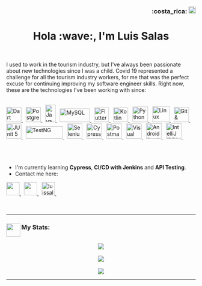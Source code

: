 
<div id="header" align="center">
<h3 align="right"> :costa_rica: <img src="https://i.imgur.com/W10VVT3.png" width="19"/></h3> 
<h1 align="center">Hola :wave:, I'm Luis Salas
</h1>
<br></div>


<p>I used to work in the tourism industry, but I've always been passionate about new technologies since I was a child.
Covid 19 represented a challenge for all the tourism industry workers, for me that was the perfect excuse for continuing improving my software engineer skills. Right now, these are the technologies I've been working with since:</p>
<br>
<div align="left">
        <a href="https://dart.dev/guides" target="_blank" rel="noopener noreferrer"><img src="https://i.imgur.com/UlSPJhh.png" border="0" title="Dart" alt="Dart"                  width="40" height="40"> </a>&nbsp;
        <a href="https://www.postgresql.org/docs/" target="_blank" rel="noopener noreferrer"><img src="https://i.imgur.com/7f2ADe1.png" border="0" title="Postgresql"              alt="Postgresql" width="40" height="40"> </a>&nbsp;
        <a href="https://docs.oracle.com/en/java/" target="_blank" rel="noopener noreferrer"><img src="https://i.imgur.com/jNyweRm.png" border="0" title="Java"                    alt="Java" width="27" height="46"> </a>&nbsp;
        <a href="https://dev.mysql.com/doc/" target="_blank" rel="noopener noreferrer"><img src="https://i.imgur.com/dcaEXhK.png" border="0" title="MySQL"                        alt="MySQL" width="80" height="36"> </a>&nbsp;
        <a href="https://docs.flutter.dev/" target="_blank" rel="noopener noreferrer"><img src="https://i.imgur.com/ZJkcNq8.png" border="0" title="Flutter"                        alt="Flutter" width="39" height="39"> </a>&nbsp;
        <a href="https://developer.android.com/kotlin" target="_blank" rel="noopener noreferrer"><img src="https://i.imgur.com/aEYJiH0.png" border="0" title="Kotlin"              alt="Kotlin" width="39" height="39"> </a>&nbsp;
        <a href="https://docs.python.org/3/" target="_blank" rel="noopener noreferrer"><img src="https://i.imgur.com/Hnwi2I8.png" border="0" title="Python"                      alt="Python" width="41" height="41"> </a>&nbsp;
        <a href="https://www.debian.org/doc/" target="_blank" rel="noopener noreferrer"><img src="https://i.imgur.com/Z4ikkcv.png" border="0" title="Linux"                        alt="Linux" width="45" height="42"> </a>&nbsp;
        <a href="https://git-scm.com/docs/git" target="_blank" rel="noopener noreferrer"><img src="https://i.imgur.com/6WOmYbe.png" border="0" title="Git & GitHub"              alt="Git & GitHub" width="40" height="40"> </a>&nbsp;
        <a href="https://junit.org/junit5/docs/current/user-guide/" target="_blank" rel="noopener noreferrer"><img src="https://i.imgur.com/Pe70ojA.png" border="0"              title="JUnit 5" alt="JUnit 5" width="40" height="40"> </a>&nbsp;
        <a href="https://testng.org/doc/documentation-main.html" target="_blank" rel="noopener noreferrer"><img src="https://i.imgur.com/u0wbFJW.png" border="0"                title="TestNG" alt="TestNG" width="98" height="33"> </a>&nbsp;
        <a href="https://www.selenium.dev/documentation/webdriver/" target="_blank" rel="noopener noreferrer"><img src="https://i.imgur.com/HzeLQGS.png" border="0"              title="Selenium" alt="Selenium" width="40" height="40"> </a>&nbsp;
        <a href="https://docs.cypress.io/guides/overview/why-cypress" target="_blank" rel="noopener noreferrer"><img src="https://i.imgur.com/xxA26Jt.png" border="0"            title="Cypress" alt="Cypress" width="41" height="40"> </a>&nbsp;
        <a href="https://learning.postman.com/docs/getting-started/introduction/" target="_blank" rel="noopener noreferrer"><img src="https://i.imgur.com/11dSLzQ.png"          border="0" title="Postman" alt="Postman" width="41" height="40"> </a>&nbsp;
        <a href="https://code.visualstudio.com/docs" target="_blank" rel="noopener noreferrer"><img src="https://i.imgur.com/eAVXzeM.png" border="0"                            title="Visual Studio Code" alt="Visual Studio Code" width="41" height="40"> </a>&nbsp;
        <a href="https://developer.android.com/studio" target="_blank" rel="noopener noreferrer"><img src="https://i.imgur.com/xMEH4XC.png" border="0"                            title="Android Studio" alt="Android Studio" width="41" height="41"> </a>&nbsp;
        <a href="https://www.jetbrains.com/help/idea/getting-started.html" target="_blank" rel="noopener noreferrer"><img src="https://i.imgur.com/B4VfOvT.png"                  border="0" title="IntelliJ IDEA" alt="IntelliJ IDEA" width="41" height="41"> </a>&nbsp;
</div>
<br>
<br>
<br>

- I'm currently learning **Cypress**, **CI/CD with Jenkins** and **API Testing**.
- Contact me here: 

<div align="left">
      <a href="https://www.instagram.com/pirris_salas/" target="_blank" rel="noopener noreferrer"><img src="https://i.imgur.com/Ds4KNfb.png"                                  border="0" width="35" height="35"> </a>&nbsp;
      <a href="linkedin.com/in/luis-salas-9a5b3b163" target="_blank" rel="noopener noreferrer"><img src="https://i.imgur.com/65yQGZF.png"                                      border="0" width="35" height="35"> </a>&nbsp;
      <a href="luissalas_10@outlook.com" target="_blank" rel="noopener noreferrer"><img src="https://i.imgur.com/Y1xVgKw.png"                                                  border="0" title="luissalas_10@outlook.com" width="35" height="35"> </a>&nbsp;
</div>

<br>
<br>

---


<div align="left">
<img align="left" src="https://i.imgur.com/xvqeGjG.png" width="37" height="35"/>
<h3 align="left"> My Stats: </h3>
</div>
<br>
<div align="center">
<img align="center" src="https://github-readme-streak-stats.herokuapp.com/?user=Pirris-Salas&theme=neon-palenight" /><br><br>
<img align="center" src="https://github-readme-stats.vercel.app/api/?username=Pirris-Salas&count_private=true&theme=synthwave&show_icons=true" /><br><br>
<img align="center" src="https://github-readme-stats.vercel.app/api/top-langs/?username=Pirris-Salas&layout=compact&langs_count=8&theme=synthwave" />
</div>

---
